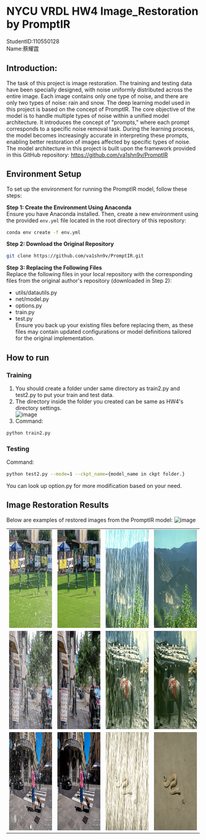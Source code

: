 # NYCU VRDL HW4 Image_Restoration by PromptIR
StudentID:110550128  
Name:蔡耀霆
## Introduction:
The task of this project is image restoration. The training and testing data have been specially designed, with noise uniformly distributed across the entire image. Each image contains only one type of noise, and there are only two types of noise: rain and snow. The deep learning model used in this project is based on the concept of PromptIR. The core objective of the model is to handle multiple types of noise within a unified model architecture. It introduces the concept of "prompts," where each prompt corresponds to a specific noise removal task. During the learning process, the model becomes increasingly accurate in interpreting these prompts, enabling better restoration of images affected by specific types of noise.
The model architecture in this project is built upon the framework provided in this GitHub repository: https://github.com/va1shn9v/PromptIR  
## Environment Setup

To set up the environment for running the PromptIR model, follow these steps:

**Step 1: Create the Environment Using Anaconda**  
   Ensure you have Anaconda installed. Then, create a new environment using the provided `env.yml` file located in the root directory of this repository:
   ```bash
   conda env create -f env.yml
```
**Step 2: Download the Original Repository**
  ```bash
  git clone https://github.com/va1shn9v/PromptIR.git
```
**Step 3: Replacing the Following Files**  
Replace the following files in your local repository with the corresponding files from the original author's repository (downloaded in Step 2):  
- utils/datautils.py  
- net/model.py  
- options.py  
- train.py  
- test.py  
Ensure you back up your existing files before replacing them, as these files may contain updated configurations or model definitions tailored for the original implementation.
## How to run
### Training
1. You should create a folder under same directory as train2.py and test2.py to put your train and test data.  
2. The directory inside the folder you created can be same as HW4's directory settings.  
![image](https://github.com/user-attachments/assets/8c559850-9e17-4731-93bf-136a398ba2bb)
3. Command:  
```bash
python train2.py
```
### Testing
Command:  
```bash
python test2.py --mode=1 --ckpt_name={model_name in ckpt folder.}
```
You can look up option.py for more modification based on your need. 
## Image Restoration Results

Below are examples of restored images from the PromptIR model:
![image](https://github.com/user-attachments/assets/7e51e672-d22c-4600-a38c-10c2eb1a89c1)
<table>
  <tr>
    <td><img src="degraded/0.png" width="256" height="256" alt="Restored Snow Image 1"></td>
    <td><img src="Restored_image/0.png" width="256" height="256" alt="Restored Rain Image 1"></td>
    <td><img src="degraded/49.png" width="256" height="256" alt="Restored Snow Image 1"></td>
    <td><img src="Restored_image/49.png" width="256" height="256" alt="Restored Rain Image 1"></td>
  </tr>
  <tr>
    <td><img src="degraded/84.png" width="256" height="256" alt="Restored Snow Image 1"></td>
    <td><img src="Restored_image/84.png" width="256" height="256" alt="Restored Rain Image 1"></td>
    <td><img src="degraded/37.png" width="256" height="256" alt="Restored Snow Image 1"></td>
    <td><img src="Restored_image/37.png" width="256" height="256" alt="Restored Rain Image 1"></td>
  </tr>
  <tr>
    <td><img src="degraded/3.png" width="256" height="256" alt="Restored Snow Image 1"></td>
    <td><img src="Restored_image/3.png" width="256" height="256" alt="Restored Rain Image 1"></td>
    <td><img src="degraded/90.png" width="256" height="256" alt="Restored Snow Image 1"></td>
    <td><img src="Restored_image/90.png" width="256" height="256" alt="Restored Rain Image 1"></td>
  </tr>
</table>

